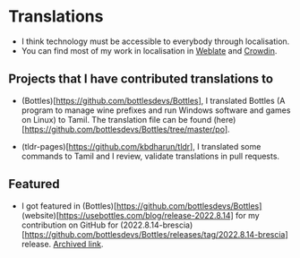# Translations

- I think technology must be accessible to everybody through localisation.
- You can find most of my work in localisation in  <a href="https://hosted.weblate.org/user/kbdharunkrishna/">Weblate</a> and <a href="https://crowdin.com/profile/kbdharun">Crowdin</a>. 

## Projects that I have contributed translations to

- (Bottles)[https://github.com/bottlesdevs/Bottles], I translated Bottles (A program to manage wine prefixes and  run Windows software and games on Linux) to Tamil. The translation file can be found (here)[https://github.com/bottlesdevs/Bottles/tree/master/po].

- (tldr-pages)[https://github.com/kbdharun/tldr], I translated some commands to Tamil and I review, validate translations in pull requests.

## Featured 

- I got featured in (Bottles)[https://github.com/bottlesdevs/Bottles] (website)[https://usebottles.com/blog/release-2022.8.14] for my contribution on GitHub for (2022.8.14-brescia)[https://github.com/bottlesdevs/Bottles/releases/tag/2022.8.14-brescia] release. [Archived link](https://web.archive.org/web/20220819131832/https://usebottles.com/blog/release-2022.8.14/).


